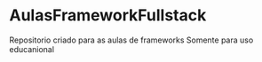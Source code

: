 # AulasFrameworkFullstack


Repositorio criado para as aulas de frameworks
Somente para uso educanional
